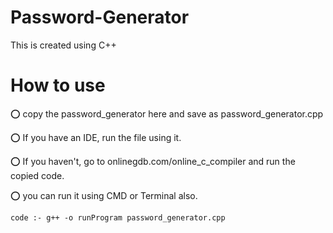 # Password-Generator
This is created using C++

# How to use
⭕ copy the password_generator here and save as password_generator.cpp

⭕ If you have an IDE, run the file using it.

⭕ If you haven't, go to onlinegdb.com/online_c_compiler and run the copied code.

⭕ you can run it using CMD or Terminal also.

    code :- g++ -o runProgram password_generator.cpp
